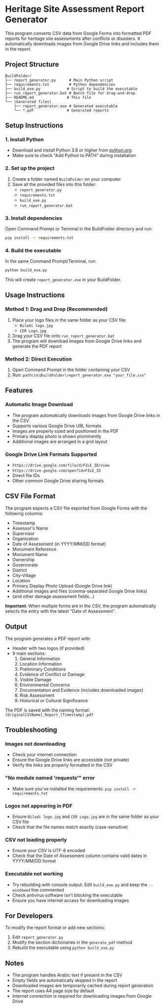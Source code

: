# Heritage Site Assessment Report Generator

This program converts CSV data from Google Forms into formatted PDF reports for heritage site assessments after conflicts or disasters. It automatically downloads images from Google Drive links and includes them in the report.

## Project Structure

```
BuildFolder/
├── report_generator.py      # Main Python script
├── requirements.txt         # Python dependencies
├── build_exe.py            # Script to build the executable
├── run_report_generator.bat # Batch file for drag-and-drop
├── README.md               # This file
└── (Generated files)
    ├── report_generator.exe # Generated executable
    └── *.pdf               # Generated reports
```

## Setup Instructions

### 1. Install Python
- Download and install Python 3.8 or higher from [python.org](https://www.python.org/)
- Make sure to check "Add Python to PATH" during installation

### 2. Set up the project
1. Create a folder named `BuildFolder` on your computer
2. Save all the provided files into this folder:
   - `report_generator.py`
   - `requirements.txt`
   - `build_exe.py`
   - `run_report_generator.bat`

### 3. Install dependencies
Open Command Prompt or Terminal in the BuildFolder directory and run:
```bash
pip install -r requirements.txt
```

### 4. Build the executable
In the same Command Prompt/Terminal, run:
```bash
python build_exe.py
```

This will create `report_generator.exe` in your BuildFolder.

## Usage Instructions

### Method 1: Drag and Drop (Recommended)
1. Place your logo files in the same folder as your CSV file:
   - `Biladi logo.jpg`
   - `CER Logo.jpg`
2. Drag your CSV file onto `run_report_generator.bat`
3. The program will download images from Google Drive links and generate the PDF report

### Method 2: Direct Execution
1. Open Command Prompt in the folder containing your CSV
2. Run: `path\to\BuildFolder\report_generator.exe "your_file.csv"`

## Features

### Automatic Image Download
- The program automatically downloads images from Google Drive links in the CSV
- Supports various Google Drive URL formats
- Images are properly sized and positioned in the PDF
- Primary display photo is shown prominently
- Additional images are arranged in a grid layout

### Google Drive Link Formats Supported
- `https://drive.google.com/file/d/FILE_ID/view`
- `https://drive.google.com/open?id=FILE_ID`
- Direct file IDs
- Other common Google Drive sharing formats

## CSV File Format

The program expects a CSV file exported from Google Forms with the following columns:
- Timestamp
- Assessor's Name
- Supervisor
- Organization
- Date of Assessment (in YYYY/MM/DD format)
- Monument Reference
- Monument Name
- Ownership
- Governorate
- District
- City-Village
- Location
- Primary Display Photo Upload (Google Drive link)
- Additional images and files (comma-separated Google Drive links)
- (and other damage assessment fields...)

**Important**: When multiple forms are in the CSV, the program automatically selects the entry with the latest "Date of Assessment".

## Output

The program generates a PDF report with:
- Header with two logos (if provided)
- 9 main sections:
  1. General Information
  2. Location Information
  3. Preliminary Conditions
  4. Evidence of Conflict or Damage
  5. Visible Damage
  6. Environmental Concerns
  7. Documentation and Evidence (includes downloaded images)
  8. Risk Assessment
  9. Historical or Cultural Significance

The PDF is saved with the naming format: `[OriginalCSVName]_Report_[Timestamp].pdf`

## Troubleshooting

### Images not downloading
- Check your internet connection
- Ensure the Google Drive links are accessible (not private)
- Verify the links are properly formatted in the CSV

### "No module named 'requests'" error
- Make sure you've installed the requirements: `pip install -r requirements.txt`

### Logos not appearing in PDF
- Ensure `Biladi logo.jpg` and `CER Logo.jpg` are in the same folder as your CSV file
- Check that the file names match exactly (case-sensitive)

### CSV not loading properly
- Ensure your CSV is UTF-8 encoded
- Check that the Date of Assessment column contains valid dates in YYYY/MM/DD format

### Executable not working
- Try rebuilding with console output: Edit `build_exe.py` and keep the `--windowed` line commented
- Check antivirus software isn't blocking the executable
- Ensure you have internet access for downloading images

## For Developers

To modify the report format or add new sections:
1. Edit `report_generator.py`
2. Modify the section dictionaries in the `generate_pdf` method
3. Rebuild the executable using `python build_exe.py`

## Notes

- The program handles Arabic text if present in the CSV
- Empty fields are automatically skipped in the report
- Downloaded images are temporarily cached during report generation
- The report uses A4 page size by default
- Internet connection is required for downloading images from Google Drive

